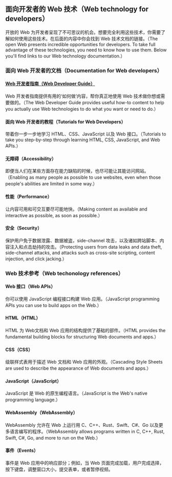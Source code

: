 ## 面向开发者的 Web 技术（Web technology for developers）

开放的 Web 为开发者呈现了不可思议的机会。想要完全利用这些技术，你需要了解如何使用这些技术。在后面的内容中你会找到 Web 技术文档的链接。（The open Web presents incredible opportunities for developers. To take full advantage of these technologies, you need to know how to use them. Below you'll find links to our Web technology documentation.）

### 面向 Web 开发者的文档（Documentation for Web developers）

#### [Web 开发者指南（Web Developer Guide）](./Guide/)

Web 开发者指南提供有用的‘如何做’内容，帮你真正地使用 Web 技术做你想或需要做的。（The Web Developer Guide provides useful how-to content to help you actually use Web technologies to do what you want or need to do.）

#### 面向 Web 开发者的教程（Tutorials for Web Developers）

带着你一步一步地学习 HTML、CSS、JavaScript 以及 Web 接口。（Tutorials to take you step-by-step through learning HTML, CSS, JavaScript, and Web APIs.）

#### 无障碍（Accessibility）

即便当人们在某些方面存在能力缺陷的时候，也尽可能让其能访问网站。（Enabling as many people as possible to use websites, even when those people's abilities are limited in some way.）

#### 性能（Performance）

让内容可用和可交互要尽可能地快。（Making content as available and interactive as possible, as soon as possible.）

#### 安全（Security）

保护用户免于数据泄露、数据被盗，side-channel 攻击，以及诸如跨站脚本、内容注入和点击劫持的攻击。（Protecting users from data leaks and data theft, side-channel attacks, and attacks such as cross-site scripting, content injection, and click jacking.）

### Web 技术参考（Web techonology references）

#### Web 接口（Web APIs）

你可以使用 JavaScript 编程接口构建 Web 应用。（JavaScript programming APIs you can use to build apps on the Web.）

#### HTML（HTML）

HTML 为 Web文档和 Web 应用的结构提供了基础的部件。（HTML provides the fundamental building blocks for structuring Web documents and apps.）

#### CSS（CSS）

级联样式表用于描述 Web 文档和 Web 应用的外观。（Cascading Style Sheets are used to describe the appearance of Web documents and apps.）

#### JavaScript（JavaScript）

JavaScript 是 Web 的原生编程语言。（JavaScript is the Web's native programming language.）

#### WebAssembly（WebAssembly）

WebAssembly 允许在 Web 上运行用 C、C++、Rust、Swift、C#、Go 以及更多语言编写的程序。（WebAssembly allows programs written in C, C++, Rust, Swift, C#, Go, and more to run on the Web.）

#### 事件（Events）

事件是 Web 应用中的响应部分；例如，当 Web 页面完成加载，用户完成选择，按下键盘，调整窗口大小，提交表单，或者暂停视频。